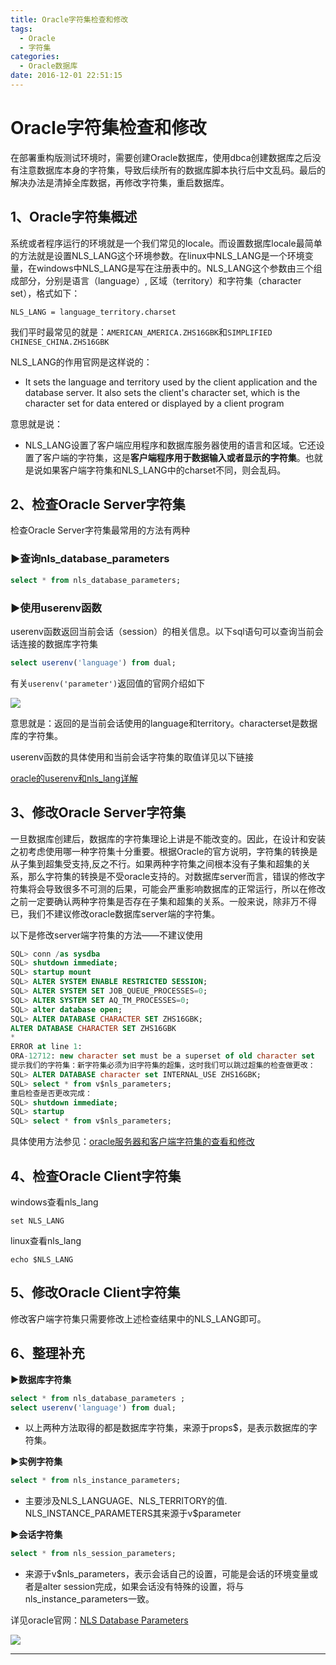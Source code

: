 ```yaml
---
title: Oracle字符集检查和修改
tags:
  - Oracle
  - 字符集
categories:
  - Oracle数据库
date: 2016-12-01 22:51:15
---
```


# Oracle字符集检查和修改

在部署重构版测试环境时，需要创建Oracle数据库，使用dbca创建数据库之后没有注意数据库本身的字符集，导致后续所有的数据库脚本执行后中文乱码。最后的解决办法是清掉全库数据，再修改字符集，重启数据库。

## 1、Oracle字符集概述

系统或者程序运行的环境就是一个我们常见的locale。而设置数据库locale最简单的方法就是设置NLS_LANG这个环境参数。在linux中NLS_LANG是一个环境变量，在windows中NLS_LANG是写在注册表中的。NLS_LANG这个参数由三个组成部分，分别是语言（language）, 区域（territory）和字符集（character set），格式如下：

```shell
NLS_LANG = language_territory.charset
```

我们平时最常见的就是：`AMERICAN_AMERICA.ZHS16GBK`和`SIMPLIFIED CHINESE_CHINA.ZHS16GBK`

NLS_LANG的作用官网是这样说的：

- It sets the language and territory used by the client application and the database server. It also sets the client's character set, which is the character set for data entered or displayed by a client program

<!--more-->

意思就是说：

- NLS_LANG设置了客户端应用程序和数据库服务器使用的语言和区域。它还设置了客户端的字符集，这是**客户端程序用于数据输入或者显示的字符集**。也就是说如果客户端字符集和NLS_LANG中的charset不同，则会乱码。

## 2、检查Oracle Server字符集

检查Oracle Server字符集最常用的方法有两种

### ▶查询nls_database_parameters

```sql
select * from nls_database_parameters;
```

### ▶使用userenv函数

userenv函数返回当前会话（session）的相关信息。以下sql语句可以查询当前会话连接的数据库字符集

```sql
select userenv('language') from dual;
```

有关`userenv('parameter')`返回值的官网介绍如下

![](https://flowsnow.oss-cn-shanghai.aliyuncs.com/history/image/oracle/2016-11-29_194757.jpg)

意思就是：返回的是当前会话使用的language和territory。characterset是数据库的字符集。

userenv函数的具体使用和当前会话字符集的取值详见以下链接

[oracle的userenv和nls_lang详解][1]

## 3、修改Oracle Server字符集

一旦数据库创建后，数据库的字符集理论上讲是不能改变的。因此，在设计和安装之初考虑使用哪一种字符集十分重要。根据Oracle的官方说明，字符集的转换是从子集到超集受支持,反之不行。如果两种字符集之间根本没有子集和超集的关系，那么字符集的转换是不受oracle支持的。对数据库server而言，错误的修改字符集将会导致很多不可测的后果，可能会严重影响数据库的正常运行，所以在修改之前一定要确认两种字符集是否存在子集和超集的关系。一般来说，除非万不得已，我们不建议修改oracle数据库server端的字符集。

以下是修改server端字符集的方法——不建议使用

```sql
SQL> conn /as sysdba 
SQL> shutdown immediate; 
SQL> startup mount 
SQL> ALTER SYSTEM ENABLE RESTRICTED SESSION; 
SQL> ALTER SYSTEM SET JOB_QUEUE_PROCESSES=0; 
SQL> ALTER SYSTEM SET AQ_TM_PROCESSES=0; 
SQL> alter database open; 
SQL> ALTER DATABASE CHARACTER SET ZHS16GBK; 
ALTER DATABASE CHARACTER SET ZHS16GBK 
* 
ERROR at line 1: 
ORA-12712: new character set must be a superset of old character set 
提示我们的字符集：新字符集必须为旧字符集的超集，这时我们可以跳过超集的检查做更改： 
SQL> ALTER DATABASE character set INTERNAL_USE ZHS16GBK; 
SQL> select * from v$nls_parameters; 
重启检查是否更改完成： 
SQL> shutdown immediate;  
SQL> startup 
SQL> select * from v$nls_parameters; 
```

具体使用方法参见：[oracle服务器和客户端字符集的查看和修改][2]

## 4、检查Oracle Client字符集

windows查看nls_lang

```shell
set NLS_LANG
```

linux查看nls_lang

```shell
echo $NLS_LANG
```

## 5、修改Oracle Client字符集

修改客户端字符集只需要修改上述检查结果中的NLS_LANG即可。

## 6、整理补充 

**▶数据库字符集** 

```sql
select * from nls_database_parameters ;
select userenv('language') from dual;
```

- 以上两种方法取得的都是数据库字符集，来源于props$，是表示数据库的字符集。

**▶实例字符集** 

```sql
select * from nls_instance_parameters; 
```

- 主要涉及NLS_LANGUAGE、NLS_TERRITORY的值. NLS_INSTANCE_PARAMETERS其来源于v$parameter

**▶会话字符集** 

```sql
select * from nls_session_parameters; 
```

- 来源于v$nls_parameters，表示会话自己的设置，可能是会话的环境变量或者是alter session完成，如果会话没有特殊的设置，将与nls_instance_parameters一致。

详见oracle官网：[NLS Database Parameters][3]

![](https://flowsnow.oss-cn-shanghai.aliyuncs.com/history/image/oracle/NLS%20Data%20Dictionary%20Views.jpg)

--- 

[1]: https://suncle.me/2016/12/01/oracle%E7%9A%84userenv%E5%92%8Cnls-lang%E8%AF%A6%E8%A7%A3/
[2]: https://blog.csdn.net/dream19881003/article/details/6800056
[3]: https://docs.oracle.com/cd/E11882_01/server.112/e10729/ch3globenv.htm#NLSPG194